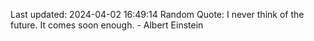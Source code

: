 Last updated: 2024-04-02 16:49:14
Random Quote: I never think of the future. It comes soon enough. - Albert Einstein